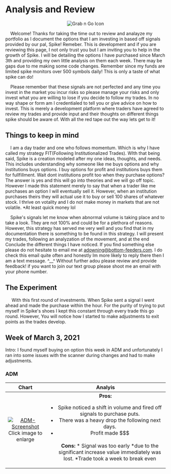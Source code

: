 <!-- mdformat off(GitHub header) -->
Analysis and Review 
======
<!-- mdformat on -->
<p align="center">
  <img src="https://s3-us-west-1.amazonaws.com/storage-platform.cloud.appcelerator.com/pUWKoLkaVjoozttRq2KmEKV96SDzeidL/photos/20/08/57974cd0e46da10a78009a4b/final_original.jpg" alt="Grab n Go Icon" />
</p>


&nbsp;&nbsp;&nbsp;&nbsp;Welcome! Thanks for taking the time out to review and analayze my portfolio as I document the options that I am investing in based off signals provided by our 
pal, Spike! Remeber. This is development and if you are reviewing this page, I not only trust you but I am inviting you to help in the growth of Spike. I will be 
detailing the options I have purchased since March 3th and providing my own little analysis on them each week. There may be gaps due to me making some code 
changes. Remember since my funds are limited spike monitors over 500 symbols daily! This is only a taste of what spike can do! 

&nbsp;&nbsp;&nbsp;&nbsp;Please remember that these signals are not perfected and any time you invest in the market you incur risks so please manage your risks and only invest what you 
are willing to lose if you decide to follow my trades. In no way shape or form am I credentialed to tell you or give advice on how to invest. This is merely a 
development platform where traders have agreed to review my trades and provide input and their thoughts on different things spike should be aware of. With all the 
red tape out the way lets get to it!
  
## Things to keep in mind
&nbsp;&nbsp;&nbsp;&nbsp;I am a day trader and one who follows momentum. Which is why I have called my strategy FIT(Following Institutionalized Trades). WIth that being said, Spike is a 
creation modeled after my one ideas, thoughts, and needs. This includes understanding why someone like me buys options and why institutions buys options. I buy 
options for profit and institutions buys them for fullfillment. Wait dont institutions profit too when they purchase options? The answer is yes and this will go 
into theories and we will go off topic. However I made this statement merely to say that when a trader like me purchases an option I will eventually sell it. 
However, when an institution purchases theirs they will actual use it to buy or sell 100 shares of whatever stock.  I thrive on votality and I do not make money in 
markets that are not volatile. *At least quick money lol 

&nbsp;&nbsp;&nbsp;&nbsp;Spike's signals let me know when abnormal volume is taking place and to take a look. They are not 100% and could be for a plethora 
of 
reasons. However, this strategy has served me very well and you find that in my documentation there is something to be found in this strategy. I will present my 
trades, following an analyzation of the movement, and at the end Conclude the different things I have noticed. If you find something else please do not hesitate 
to email me at adowning@bottom-feeders.com. I do check this email quite often and honestly Im more likely to reply there then I am a text message. ^__^ Without 
further adou please review and provide feedback! if you want to join our text group please shoot me an email with your phone number. 

## The Experiment
&nbsp;&nbsp;&nbsp;&nbsp; With this first round of investments. When Spike sent a signal I went ahead and made the purchase within the hour. For the purity of trying 
to put myself in Spike's shoes I kept this constant through every trade this go round. However, You will notice how I started to make adjustments to exit points as 
the trades develop. 

## Week of March 3, 2021 
Intro: I found myself buying on option this week in ADM and unfortunately I ran into some issues with the scanner during changes and had to make adjustments. 
 
###	ADM  
**Chart**	                                                                   |**Analyis** 
:---------------------------------------------------------------------------:|:--------------------------------------------------------------------:
 <a href="https://postimg.cc/SXdqkqLF"><img src="https://i.postimg.cc/DZkzQw8Z/ADM-Screenshot.png" alt="ADM-Screenshot" border="0"></a><br>Click image to enlarge  | <b>Pros:</b> <ul> <li>Spike noticed a shift in volume and fired off signals to purchase puts.</li> <li> There was a heavy drop the following next days. </li> <li>Profit made $$$ </li>  <br> <b>Cons:</b> * Signal was too early *due to the significant increase value immediately was lost. *Trade took a week to break even



 

